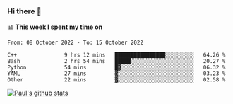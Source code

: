 ### Hi there 👋

📊 **This week I spent my time on**
<!--START_SECTION:waka-->

```text
From: 08 October 2022 - To: 15 October 2022

C++               9 hrs 12 mins   ████████████████░░░░░░░░░   64.26 %
Bash              2 hrs 54 mins   █████░░░░░░░░░░░░░░░░░░░░   20.27 %
Python            54 mins         █▓░░░░░░░░░░░░░░░░░░░░░░░   06.32 %
YAML              27 mins         ▓░░░░░░░░░░░░░░░░░░░░░░░░   03.23 %
Other             22 mins         ▓░░░░░░░░░░░░░░░░░░░░░░░░   02.58 %
```

<!--END_SECTION:waka-->


[![Paul's github stats](https://github-readme-stats.vercel.app/api?username=mickeyouyou&theme=dracula&show_icons=true)](https://github.com/anuraghazra/github-readme-stats)
